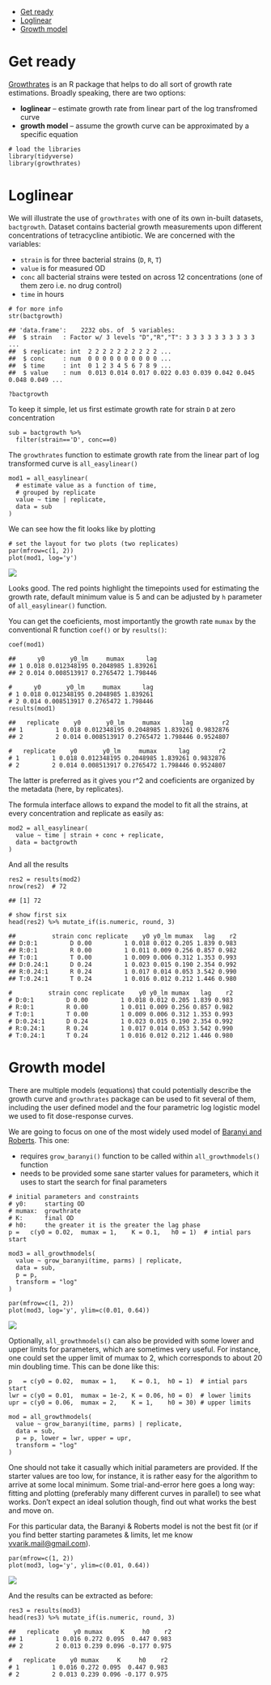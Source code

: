 -   [Get ready](#get-ready)
-   [Loglinear](#loglinear)
-   [Growth model](#growth-model)

# Get ready

[Growthrates](https://cran.r-project.org/web/packages/growthrates/vignettes/Introduction.html)
is an R package that helps to do all sort of growth rate estimations.
Broadly speaking, there are two options:

-   **loglinear** – estimate growth rate from linear part of the log
    transfromed curve
-   **growth model** – assume the growth curve can be approximated by a
    specific equation

<!-- -->

    # load the libraries
    library(tidyverse)
    library(growthrates)

# Loglinear

We will illustrate the use of `growthrates` with one of its own in-built
datasets, `bactgrowth`. Dataset contains bacterial growth measurements
upon different concentrations of tetracycline antibiotic. We are
concerned with the variables:

-   `strain` is for three bacterial strains (`D`, `R`, `T`)
-   `value` is for measured OD
-   `conc` all bacterial strains were tested on across 12 concentrations
    (one of them zero i.e. no drug control)
-   `time` in hours

<!-- -->

    # for more info
    str(bactgrowth)

    ## 'data.frame':    2232 obs. of  5 variables:
    ##  $ strain   : Factor w/ 3 levels "D","R","T": 3 3 3 3 3 3 3 3 3 3 ...
    ##  $ replicate: int  2 2 2 2 2 2 2 2 2 2 ...
    ##  $ conc     : num  0 0 0 0 0 0 0 0 0 0 ...
    ##  $ time     : int  0 1 2 3 4 5 6 7 8 9 ...
    ##  $ value    : num  0.013 0.014 0.017 0.022 0.03 0.039 0.042 0.045 0.048 0.049 ...

    ?bactgrowth

To keep it simple, let us first estimate growth rate for strain `D` at
zero concentration

    sub = bactgrowth %>% 
      filter(strain=='D', conc==0)

The `growthrates` function to estimate growth rate from the linear part
of log transformed curve is `all_easylinear()`

    mod1 = all_easylinear(
      # estimate value as a function of time, 
      # grouped by replicate
      value ~ time | replicate,
      data = sub
    )

We can see how the fit looks like by plotting

    # set the layout for two plots (two replicates)
    par(mfrow=c(1, 2))
    plot(mod1, log='y')

![](growthrates_files/figure-markdown_strict/unnamed-chunk-5-1.png)

Looks good. The red points highlight the timepoints used for estimating
the growth rate, default minimum value is 5 and can be adjusted by `h`
parameter of `all_easylinear()` function.

You can get the coeficients, most importantly the growth rate `mumax` by
the conventional R function `coef()` or by `results()`:

    coef(mod1)

    ##      y0       y0_lm     mumax      lag
    ## 1 0.018 0.012348195 0.2048985 1.839261
    ## 2 0.014 0.008513917 0.2765472 1.798446

    #      y0       y0_lm     mumax      lag
    # 1 0.018 0.012348195 0.2048985 1.839261
    # 2 0.014 0.008513917 0.2765472 1.798446
    results(mod1)

    ##   replicate    y0       y0_lm     mumax      lag        r2
    ## 1         1 0.018 0.012348195 0.2048985 1.839261 0.9832876
    ## 2         2 0.014 0.008513917 0.2765472 1.798446 0.9524807

    #   replicate    y0       y0_lm     mumax      lag        r2
    # 1         1 0.018 0.012348195 0.2048985 1.839261 0.9832876
    # 2         2 0.014 0.008513917 0.2765472 1.798446 0.9524807

The latter is preferred as it gives you r^2 and coeficients are
organized by the metadata (here, by replicates).

The formula interface allows to expand the model to fit all the strains,
at every concentration and replicate as easily as:

    mod2 = all_easylinear(
      value ~ time | strain + conc + replicate,
      data = bactgrowth
    )

And all the results

    res2 = results(mod2)
    nrow(res2)  # 72

    ## [1] 72

    # show first six
    head(res2) %>% mutate_if(is.numeric, round, 3)

    ##          strain conc replicate    y0 y0_lm mumax   lag    r2
    ## D:0:1         D 0.00         1 0.018 0.012 0.205 1.839 0.983
    ## R:0:1         R 0.00         1 0.011 0.009 0.256 0.857 0.982
    ## T:0:1         T 0.00         1 0.009 0.006 0.312 1.353 0.993
    ## D:0.24:1      D 0.24         1 0.023 0.015 0.190 2.354 0.992
    ## R:0.24:1      R 0.24         1 0.017 0.014 0.053 3.542 0.990
    ## T:0.24:1      T 0.24         1 0.016 0.012 0.212 1.446 0.980

    #          strain conc replicate    y0 y0_lm mumax   lag    r2
    # D:0:1         D 0.00         1 0.018 0.012 0.205 1.839 0.983
    # R:0:1         R 0.00         1 0.011 0.009 0.256 0.857 0.982
    # T:0:1         T 0.00         1 0.009 0.006 0.312 1.353 0.993
    # D:0.24:1      D 0.24         1 0.023 0.015 0.190 2.354 0.992
    # R:0.24:1      R 0.24         1 0.017 0.014 0.053 3.542 0.990
    # T:0.24:1      T 0.24         1 0.016 0.012 0.212 1.446 0.980

# Growth model

There are multiple models (equations) that could potentially describe
the growth curve and `growthrates` package can be used to fit several of
them, including the user defined model and the four parametric log
logistic model we used to fit dose-response curves.

We are going to focus on one of the most widely used model of [Baranyi
and Roberts](https://pubmed.ncbi.nlm.nih.gov/7873331/). This one:

-   requires `grow_baranyi()` function to be called within
    `all_growthmodels()` function
-   needs to be provided some sane starter values for parameters, which
    it uses to start the search for final parameters

<!-- -->

    # initial parameters and constraints
    # y0:     starting OD
    # mumax:  growthrate
    # K:      final OD
    # h0:     the greater it is the greater the lag phase 
    p =   c(y0 = 0.02,  mumax = 1,    K = 0.1,   h0 = 1)  # intial pars start

    mod3 = all_growthmodels(
      value ~ grow_baranyi(time, parms) | replicate,
      data = sub,
      p = p, 
      transform = "log"
    )

    par(mfrow=c(1, 2))
    plot(mod3, log='y', ylim=c(0.01, 0.64))

![](growthrates_files/figure-markdown_strict/unnamed-chunk-9-1.png)

Optionally, `all_growthmodels()` can also be provided with some lower
and upper limits for parameters, which are sometimes very useful. For
instance, one could set the upper limit of mumax to 2, which corresponds
to about 20 min doubling time. This can be done like this:

    p   = c(y0 = 0.02,  mumax = 1,    K = 0.1,  h0 = 1)  # intial pars start
    lwr = c(y0 = 0.01,  mumax = 1e-2, K = 0.06, h0 = 0)  # lower limits
    upr = c(y0 = 0.06,  mumax = 2,    K = 1,    h0 = 30) # upper limits

    mod = all_growthmodels(
      value ~ grow_baranyi(time, parms) | replicate,
      data = sub,
      p = p, lower = lwr, upper = upr,
      transform = "log"
    )

One should not take it casually which initial parameters are provided.
If the starter values are too low, for instance, it is rather easy for
the algorithm to arrive at some local minimum. Some trial-and-error here
goes a long way: fitting and plotting (preferably many different curves
in parallel) to see what works. Don’t expect an ideal solution though,
find out what works the best and move on.

For this particular data, the Baranyi & Roberts model is not the best
fit (or if you find better starting parametes & limits, let me know
<vvarik.mail@gmail.com>).

    par(mfrow=c(1, 2))
    plot(mod3, log='y', ylim=c(0.01, 0.64))

![](growthrates_files/figure-markdown_strict/unnamed-chunk-11-1.png)

And the results can be extracted as before:

    res3 = results(mod3)
    head(res3) %>% mutate_if(is.numeric, round, 3)

    ##   replicate    y0 mumax     K     h0    r2
    ## 1         1 0.016 0.272 0.095  0.447 0.983
    ## 2         2 0.013 0.239 0.096 -0.177 0.975

    #   replicate    y0 mumax     K     h0    r2
    # 1         1 0.016 0.272 0.095  0.447 0.983
    # 2         2 0.013 0.239 0.096 -0.177 0.975

